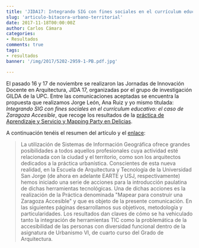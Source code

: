 ```yaml
---
title: 'JIDA17: Integrando SIG con fines sociales en el currículum educativo: el caso de Zaragoza Accesible'
slug: 'articulo-bitacora-urbano-territorial'
date: 2017-11-18T00:00:00Z
author: Carlos Cámara
categories:
- Resultados
comments: true
tags:
- resultados
banner: '/img/2017/5202-2959-1-PB.pdf.jpg'

---
```

El pasado 16 y 17 de noviembre se realizaron las Jornadas de Innovación Docente en Arquitectura, JIDA 17, organizadas por el grupo de investigación GILDA de la UPC. Entre las comunicaciones aceptadas se encuentra la propuesta que realizamos Jorge León, Ana Ruiz y yo mismo titulada: *Integrando SIG con fines sociales en el currículum educativo: el caso de Zaragoza Accesible*, que recoge los resultados de la [práctica de Aprendizaje y Servicio y Mapping Party en Delicias](http://zaccesible.usj.es/blog/2017/03/24/pr%C3%A1ctica-aprendizaje-y-servicio-en-el-barrio-de-las-delicias/).

A continuación tenéis el resumen del artículo y el [enlace](https://upcommons.upc.edu/handle/2117/109582):

> La utilización de Sistemas de Información Geográfica ofrece grandes posibilidades a todos aquellos profesionales cuya actividad esté relacionada con la ciudad y el territorio, como son los arquitectos dedicados a la práctica urbanística. Conscientes de esta nueva realidad, en la Escuela de Arquitectura y Tecnología de la Universidad San Jorge (de ahora en adelante EARTE y USJ, respectivamente) hemos iniciado una serie de acciones para la introducción paulatina de dichas herramientas tecnológicas. Una de dichas acciones es la realización de la Práctica denominada "Mapear para construir una Zaragoza Accesible" y que es objeto de la presente comunicación. En las siguientes páginas desarrollamos sus objetivos, metodología y particularidades. Los resultados dan claves de cómo se ha vehiculado tanto la integración de herramientas TIC como la problemática de la accesibilidad de las personas con diversidad funcional dentro de la asignatura de Urbanismo VI, de cuarto curso del Grado de Arquitectura.
